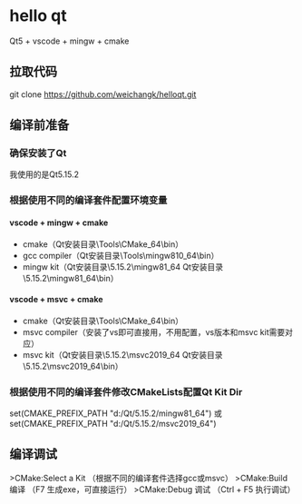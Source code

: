 # hello qt
Qt5 + vscode + mingw + cmake

## 拉取代码
git clone https://github.com/weichangk/helloqt.git

## 编译前准备
### 确保安装了Qt
我使用的是Qt5.15.2

### 根据使用不同的编译套件配置环境变量

#### vscode + mingw + cmake
- cmake（Qt安装目录\Tools\CMake_64\bin）
- gcc compiler（Qt安装目录\Tools\mingw810_64\bin）
- mingw kit（Qt安装目录\5.15.2\mingw81_64 Qt安装目录\5.15.2\mingw81_64\bin）

#### vscode + msvc + cmake
- cmake（Qt安装目录\Tools\CMake_64\bin）
- msvc compiler（安装了vs即可直接用，不用配置，vs版本和msvc kit需要对应）
- msvc kit（Qt安装目录\5.15.2\msvc2019_64 Qt安装目录\5.15.2\msvc2019_64\bin）


### 根据使用不同的编译套件修改CMakeLists配置Qt Kit Dir
set(CMAKE_PREFIX_PATH "d:/Qt/5.15.2/mingw81_64")  或 set(CMAKE_PREFIX_PATH "d:/Qt/5.15.2/msvc2019_64") 

## 编译调试
\>CMake:Select a Kit （根据不同的编译套件选择gcc或msvc）
\>CMake:Build 编译 （F7 生成exe，可直接运行）
\>CMake:Debug 调试  （Ctrl + F5 执行调试）

